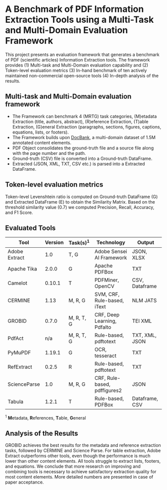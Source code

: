 # A Benchmark of PDF Information Extraction Tools using a Multi-Task and Multi-Domain Evaluation Framework
This project presents an evaluation framework that generates a benchmark of PDF (scientific articles) Information Extraction tools.
The framework provides (1) Multi-task and Multi-Domain evaluation capability and (2) Token-level evaluation metrics
(3) In-hand benchmark of ten actively maintained non-commercial open-source tools (4) In-depth analysis of the results.

## Multi-task and Multi-Domain evaluation framework
* The Framework can benchmark 4 (MRTG) task categories, (M)etadata Extraction (title, authors, abstract), (R)eference Extraction, (T)able Extraction, (G)eneral Extraction (paragraphs, sections, figures, captions, equations, lists, or footers).
* The Framework builds upon [DocBank](https://doc-analysis.github.io/docbank-page/index.html), a multi-domain dataset of 1.5M annotated content elements.
* PDF Object consolidates the ground-truth file and a source file along with the page number and the path.
* Ground-truth (CSV) file is converted into a Ground-truth DataFrame.
* Extracted (JSON, XML, TXT, CSV etc.) is parsed into a Extracted DataFrame.
## Token-level evaluation metrics
Token-level Levenshtein ratio is computed on Ground-truth DataFrame (G) and Extracted DataFrame (E) to obtain the Similarity Matrix. Based on the threshold similarity value (0.7) we computed Precision, Recall, Accuracy, and F1 Score.

## Evaluated Tools
| Tool          | Version | Task(s)<sup>1</sup>   | Technology                   | Output         |
|---------------|---------|------------|------------------------------|----------------|
| Adobe Extract | 1.0     | T, G       | Adobe Sensei AI Framework    | JSON, XLSX     |
| Apache Tika   | 2.0.0   | G          | Apache PDFBox                | TXT            |
| Camelot       | 0.10.1  | T          | PDFMiner, OpenCV             | CSV, Dataframe |
| CERMINE       | 1.13    | M, R, G    | SVM, CRF, Rule-based, iText  | NLM JATS       |
| GROBID        | 0.7.0   | M, R, T, G | CRF, Deep Learning, Pdfalto  | TEI XML        |
| PdfAct        | n/a     | M, R, T, G | Rule-based, pdftotext        | TXT, XML, JSON |
| PyMuPDF       | 1.19.1  | G          | OCR, tesseract               | TXT            |
| RefExtract    | 0.2.5   | R          | Rule-based, pdftotext        | TXT            |
| ScienceParse  | 1.0     | M, R, G    | CRF, Rule-based, pdffigures2 | JSON           |
| Tabula        | 1.2.1   | T          | Rule-based, PDFBox           | Dataframe, CSV |

<sup>1</sup> **M**etadata, **R**eferences, **T**able, **G**eneral

## Analysis of the Results
GROBID achieves the best results for the metadata and reference extraction tasks, followed by CERMINE and Science Parse. For table extraction, Adobe Extract outperforms other tools, even though the performance is much lower than other content elements. All tools struggle to extract lists, footers, and equations. We conclude that more research on improving and combining tools is necessary to achieve satisfactory extraction quality for most content elements. 
More detailed numbers are presented in case of paper acceptance.
